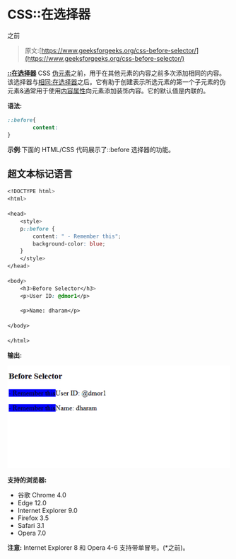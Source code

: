 # CSS::在选择器

之前

> 原文:[https://www.geeksforgeeks.org/css-before-selector/](https://www.geeksforgeeks.org/css-before-selector/)

[**::在选择器**](https://www.geeksforgeeks.org/css-before-selector/) CSS [伪元素](https://www.geeksforgeeks.org/css-pseudo-elements/)之前，用于在其他元素的内容之前多次添加相同的内容。该选择器与[相同:在选择器](https://www.geeksforgeeks.org/css-after-selector/)之后。它有助于创建表示所选元素的第一个子元素的伪元素&通常用于使用[内容属性](https://www.geeksforgeeks.org/css-content-property/)向元素添加装饰内容。它的默认值是内联的。

**语法:**

```css
::before{
        content:
}
```

**示例**:下面的 HTML/CSS 代码展示了::before 选择器的功能。

## 超文本标记语言

```css
<!DOCTYPE html>
<html>

<head>
    <style>
    p::before {
        content: " - Remember this";
        background-color: blue;
    }
    </style>
</head>

<body>
    <h3>Before Selector</h3>
    <p>User ID: @dmor1</p>

    <p>Name: dharam</p>

</body>

</html>
```

**输出:**

![](img/602ec2f1532b2f4929a617051d1e337d.png)

**支持的浏览器:**

*   谷歌 Chrome 4.0
*   Edge 12.0
*   Internet Explorer 9.0
*   Firefox 3.5
*   Safari 3.1
*   Opera 7.0

**注意:** Internet Explorer 8 和 Opera 4-6 支持带单冒号。(*之前)。